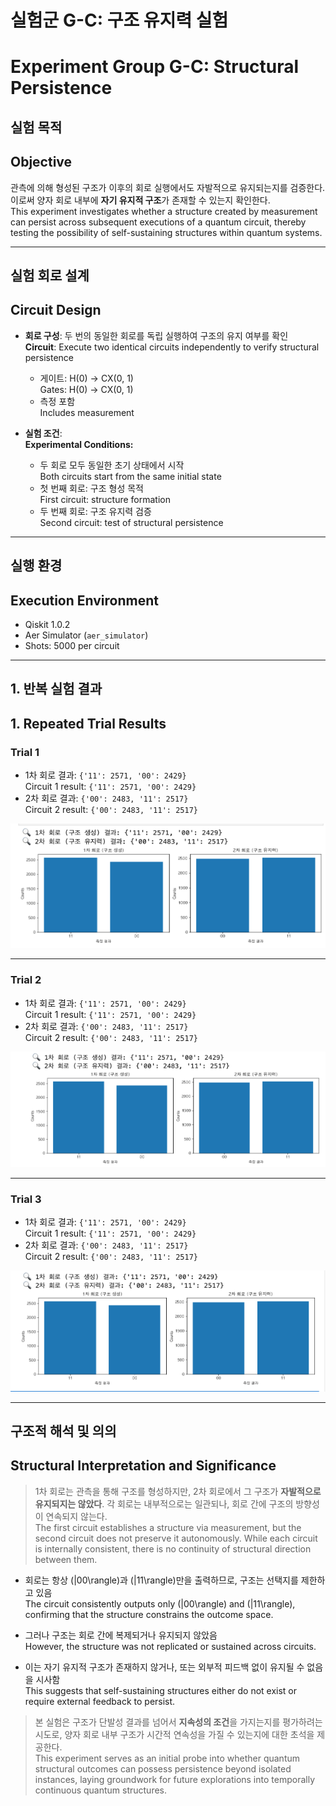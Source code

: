 # 실험군 G-C: 구조 유지력 실험

# Experiment Group G-C: Structural Persistence

## 실험 목적

## Objective

관측에 의해 형성된 구조가 이후의 회로 실행에서도 자발적으로 유지되는지를 검증한다. 이로써 양자 회로 내부에 **자기 유지적 구조**가 존재할 수 있는지 확인한다.\
This experiment investigates whether a structure created by measurement can persist across subsequent executions of a quantum circuit, thereby testing the possibility of self-sustaining structures within quantum systems.

---

## 실험 회로 설계

## Circuit Design

- **회로 구성**: 두 번의 동일한 회로를 독립 실행하여 구조의 유지 여부를 확인\
  **Circuit**: Execute two identical circuits independently to verify structural persistence

  - 게이트: H(0) → CX(0, 1)\
    Gates: H(0) → CX(0, 1)
  - 측정 포함\
    Includes measurement

- **실험 조건**:\
  **Experimental Conditions:**

  - 두 회로 모두 동일한 초기 상태에서 시작\
    Both circuits start from the same initial state
  - 첫 번째 회로: 구조 형성 목적\
    First circuit: structure formation
  - 두 번째 회로: 구조 유지력 검증\
    Second circuit: test of structural persistence

---

## 실행 환경

## Execution Environment

- Qiskit 1.0.2
- Aer Simulator (`aer_simulator`)
- Shots: 5000 per circuit

---

## 1. 반복 실험 결과

## 1. Repeated Trial Results

### Trial 1

- 1차 회로 결과: `{'11': 2571, '00': 2429}`\
  Circuit 1 result: `{'11': 2571, '00': 2429}`
- 2차 회로 결과: `{'00': 2483, '11': 2517}`\
  Circuit 2 result: `{'00': 2483, '11': 2517}`

![Trial 1](result_1.png)

---

### Trial 2

- 1차 회로 결과: `{'11': 2571, '00': 2429}`\
  Circuit 1 result: `{'11': 2571, '00': 2429}`
- 2차 회로 결과: `{'00': 2483, '11': 2517}`\
  Circuit 2 result: `{'00': 2483, '11': 2517}`

![Trial 2](result_2.png)

---

### Trial 3

- 1차 회로 결과: `{'11': 2571, '00': 2429}`\
  Circuit 1 result: `{'11': 2571, '00': 2429}`
- 2차 회로 결과: `{'00': 2483, '11': 2517}`\
  Circuit 2 result: `{'00': 2483, '11': 2517}`

![Trial 3](result_3.png)

---

## 구조적 해석 및 의의

## Structural Interpretation and Significance

> 1차 회로는 관측을 통해 구조를 형성하지만, 2차 회로에서 그 구조가 **자발적으로 유지되지는 않았다**. 각 회로는 내부적으로는 일관되나, 회로 간에 구조의 방향성이 연속되지 않는다.\
> The first circuit establishes a structure via measurement, but the second circuit does not preserve it autonomously. While each circuit is internally consistent, there is no continuity of structural direction between them.

- 회로는 항상 \(|00\rangle\)과 \(|11\rangle\)만을 출력하므로, 구조는 선택지를 제한하고 있음\
  The circuit consistently outputs only \(|00\rangle\) and \(|11\rangle\), confirming that the structure constrains the outcome space.

- 그러나 구조는 회로 간에 복제되거나 유지되지 않았음\
  However, the structure was not replicated or sustained across circuits.

- 이는 자기 유지적 구조가 존재하지 않거나, 또는 외부적 피드백 없이 유지될 수 없음을 시사함\
  This suggests that self-sustaining structures either do not exist or require external feedback to persist.

> 본 실험은 구조가 단발성 결과를 넘어서 **지속성의 조건**을 가지는지를 평가하려는 시도로, 양자 회로 내부 구조가 시간적 연속성을 가질 수 있는지에 대한 초석을 제공한다.\
> This experiment serves as an initial probe into whether quantum structural outcomes can possess persistence beyond isolated instances, laying groundwork for future explorations into temporally continuous quantum structures.

